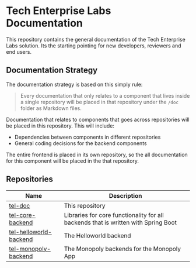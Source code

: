 # Tech Enterprise Labs Documentation

This repository contains the general documentation of the Tech Enterprise Labs solution. Its the starting pointing for
new developers, reviewers and end users.

## Documentation Strategy

The documentation strategy is based on this simply rule:

> Every documentation that only relates to a component that lives inside a single repository will be placed in that 
repository under the `/doc` folder as Markdown files.

Documentation that relates to components that goes across repositories will be placed in this repository. This will 
include:

- Dependencies between components in different repositories
- General coding decisions for the backend components

The entire frontend is placed in its own repository, so the all documentation for this component will be placed in the 
that repository.

## Repositories

| Name                                                                            | Description                                                                        |
| ------------------------------------------------------------------------------- | ---------------------------------------------------------------------------------- |
| [tel-doc](https://github.com/sunepoulsen/tel-doc)                               | This repository                                                                    |
| [tel-core-backend](https://github.com/sunepoulsen/tel-core-backend)             | Libraries for core functionality for all backends that is written with Spring Boot |
| [tel-helloworld-backend](https://github.com/sunepoulsen/tel-helloworld-backend) | The Helloworld backend                                                             |
| [tel-monopoly-backend](https://github.com/sunepoulsen/tel-monopoly-backend)     | The Monopoly backends for the Monopoly App                                         |
